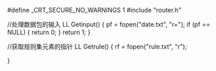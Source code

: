 #define _CRT_SECURE_NO_WARNINGS 1
#include "router.h"

//处理数据包的输入
LL Getinput()
{
	pf = fopen("date.txt", "r+");
	if (pf == NULL)
	{
		return 0;
	}
	return 1;
}

//获取规则集元素的指针
LL Getrule()
{
	rf = fopen("rule.txt", "r");

}

